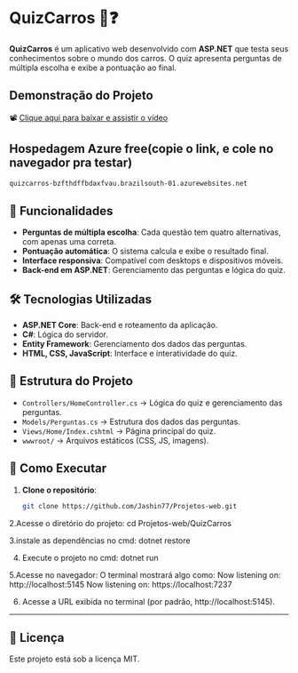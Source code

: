 # QuizCarros 🚗❓  

**QuizCarros** é um aplicativo web desenvolvido com **ASP.NET** que testa seus conhecimentos sobre o mundo dos carros. O quiz apresenta perguntas de múltipla escolha e exibe a pontuação ao final.  

## Demonstração do Projeto

📽️ [Clique aqui para baixar e assistir o vídeo](https://github.com/Jashin77/Projetos-web/tree/main/QuizCarros/demo)

## Hospedagem Azure free(copie o link, e cole no navegador pra testar)
```bash
quizcarros-bzfthdffbdaxfvau.brazilsouth-01.azurewebsites.net
```

## 📌 Funcionalidades  

- **Perguntas de múltipla escolha**: Cada questão tem quatro alternativas, com apenas uma correta.  
- **Pontuação automática**: O sistema calcula e exibe o resultado final.  
- **Interface responsiva**: Compatível com desktops e dispositivos móveis.  
- **Back-end em ASP.NET**: Gerenciamento das perguntas e lógica do quiz.  

## 🛠 Tecnologias Utilizadas  

- **ASP.NET Core**: Back-end e roteamento da aplicação.  
- **C#**: Lógica do servidor.  
- **Entity Framework**: Gerenciamento dos dados das perguntas.  
- **HTML, CSS, JavaScript**: Interface e interatividade do quiz.  

## 📂 Estrutura do Projeto  

- `Controllers/HomeController.cs` → Lógica do quiz e gerenciamento das perguntas.  
- `Models/Perguntas.cs` → Estrutura dos dados das perguntas.  
- `Views/Home/Index.cshtml` → Página principal do quiz.  
- `wwwroot/` → Arquivos estáticos (CSS, JS, imagens).  

## 🚀 Como Executar  

1. **Clone o repositório**:  
   ```bash
   git clone https://github.com/Jashin77/Projetos-web.git
2.Acesse o diretório do projeto:
   cd Projetos-web/QuizCarros

3.instale as dependências no cmd:
   dotnet restore

4. Execute o projeto no cmd:
   dotnet run
   
5.Acesse no navegador:
  O terminal mostrará algo como:
  Now listening on: http://localhost:5145
  Now listening on: https://localhost:7237
  
6. Acesse a URL exibida no terminal (por padrão, http://localhost:5145).

---

## 📜 Licença

Este projeto está sob a licença MIT.
